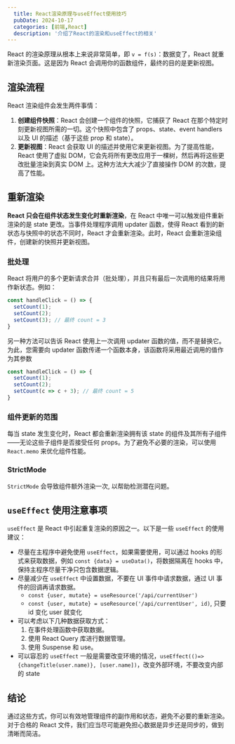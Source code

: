 ```yaml
---
  title: React渲染原理与useEffect使用技巧
  pubDate: 2024-10-17
  categories: [前端,React]
  description: '介绍了React的渲染和useEffect的相关'
---
```

React 的渲染原理从根本上来说非常简单，即 `v = f(s)`：数据变了，React 就重新渲染页面。这是因为 React 会调用你的函数组件，最终的目的是更新视图。
## 渲染流程

React 渲染组件会发生两件事情：

1. **创建组件快照**：React 会创建一个组件的快照，它捕获了 React 在那个特定时刻更新视图所需的一切。这个快照中包含了 props、state、event handlers 以及 UI 的描述（基于这些 prop 和 state）。
2. **更新视图**：React 会获取 UI 的描述并使用它来更新视图。为了提高性能，React 使用了虚拟 DOM，它会先将所有更改应用于一棵树，然后再将这些更改批量渲染到真实 DOM 上。这种方法大大减少了直接操作 DOM 的次数，提高了性能。

## 重新渲染

**React 只会在组件状态发生变化时重新渲染**，在 React 中唯一可以触发组件重新渲染的是 state 更改。当事件处理程序调用 updater 函数，使得 React 看到的新状态与快照中的状态不同时，React 才会重新渲染。此时，React 会重新渲染组件，创建新的快照并更新视图。

### 批处理

React 将用户的多个更新请求合并（批处理），并且只有最后一次调用的结果将用作新状态。例如：

```js
const handleClick = () => {
  setCount(1);
  setCount(2);
  setCount(3); // 最终 count = 3
}
```

另一种方法可以告诉 React 使用上一次调用 updater 函数的值，而不是替换它。为此，您需要向 updater 函数传递一个函数本身，该函数将采用最近调用的值作为其参数

```js
const handleClick = () => {
  setCount(1);
  setCount(2);
  setCount(c => c + 3); // 最终 count = 5
}
```

### 组件更新的范围

每当 state 发生变化时，React 都会重新渲染拥有该 state 的组件及其所有子组件——无论这些子组件是否接受任何 props。为了避免不必要的渲染，可以使用 `React.memo` 来优化组件性能。

### StrictMode

`StrictMode` 会导致组件额外渲染一次, 以帮助检测潜在问题。
## `useEffect` 使用注意事项

`useEffect` 是 React 中引起重复渲染的原因之一。以下是一些 `useEffect` 的使用建议：

- 尽量在主程序中避免使用 `useEffect`，如果需要使用，可以通过 hooks 的形式来获取数据，例如 `const {data} = useData()`，将数据隔离在 hooks 中，保持主程序尽量干净只包含数据逻辑。
- 尽量减少在 `useEffect` 中设置数据，不要在 UI 事件中请求数据，通过 UI 事件的回调再请求数据。
	- `const {user, mutate} = useResource('/api/currentUser')`
	- `const {user, mutate} = useResource('/api/currentUser', id)`, 只要 id 变化 user 就变化
- 可以考虑以下几种数据获取方式：
  1. 在事件处理函数中获取数据。
  2. 使用 React Query 库进行数据管理。
  3. 使用 Suspense 和 use。
- 可以容忍的 `useEffect` 一般是需要改变环境的情况，`useEffect(()=>{changeTitle(user.name)}, [user.name])`，改变外部环境，不要改变内部的 state
## 结论

通过这些方式，你可以有效地管理组件的副作用和状态，避免不必要的重新渲染。对于合格的 React 文件，我们应当尽可能避免担心数据是异步还是同步的，做到清晰而简洁。
